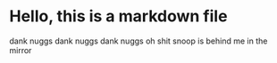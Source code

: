 # Hello, this is a markdown file

dank nuggs dank nuggs dank nuggs oh shit snoop is behind me in the mirror